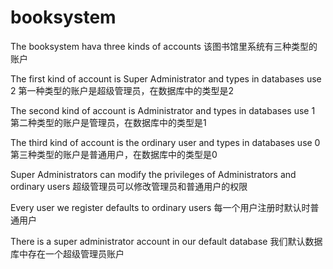 # booksystem
The booksystem hava three kinds of accounts
该图书馆里系统有三种类型的账户

The first kind of account is Super Administrator and types in databases use 2
第一种类型的账户是超级管理员，在数据库中的类型是2

The second kind of account is Administrator and types in databases use 1
第二种类型的账户是管理员，在数据库中的类型是1

The third kind of account is the ordinary user and types in databases use 0
第三种类型的账户是普通用户，在数据库中的类型是0

Super Administrators can modify the privileges of Administrators and ordinary users
超级管理员可以修改管理员和普通用户的权限

Every user we register defaults to ordinary users
每一个用户注册时默认时普通用户

There is a super administrator account in our default database
我们默认数据库中存在一个超级管理员账户
